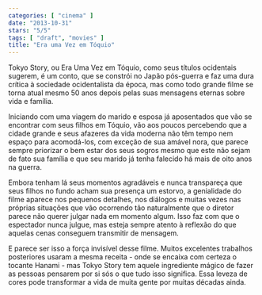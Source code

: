 ```yaml
---
categories: [ "cinema" ]
date: "2013-10-31"
stars: "5/5"
tags: [ "draft", "movies" ]
title: "Era uma Vez em Tóquio"
---
```

Tokyo Story, ou Era Uma Vez em Tóquio, como seus títulos ocidentais
sugerem, é um conto, que se constrói no Japão pós-guerra e faz uma
dura crítica à sociedade ocidentalista da época, mas como todo grande
filme se torna atual mesmo 50 anos depois pelas suas mensagens eternas
sobre vida e família.

Iniciando com uma viagem do marido e esposa já aposentados que vão se
encontrar com seus filhos em Tóquio, vão aos poucos percebendo que a
cidade grande e seus afazeres da vida moderna não têm tempo nem espaço
para acomodá-los, com exceção de sua amável nora, que parece sempre
priorizar o bem estar dos seus sogros mesmo que este não sejam de fato
sua família e que seu marido já tenha falecido há mais de oito anos
na guerra.

Embora tenham lá seus momentos agradáveis e nunca transpareça que
seus filhos no fundo acham sua presença um estorvo, a genialidade
do filme aparece nos pequenos detalhes, nos diálogos e muitas vezes
nas próprias situações que vão ocorrendo tão naturalmente que o
diretor parece não querer julgar nada em momento algum. Isso faz com
que o espectador nunca julgue, mas esteja sempre atento à reflexão do
que aquelas cenas conseguem transmitir de mensagem.

E parece ser isso a força invisível desse filme. Muitos excelentes
trabalhos posteriores usaram a mesma receita - onde se encaixa com certeza
o tocante Hanami - mas Tokyo Story tem aquele ingrediente mágico de fazer
as pessoas pensarem por si sós o que tudo isso significa. Essa leveza de
cores pode transformar a vida de muita gente por muitas décadas ainda.

